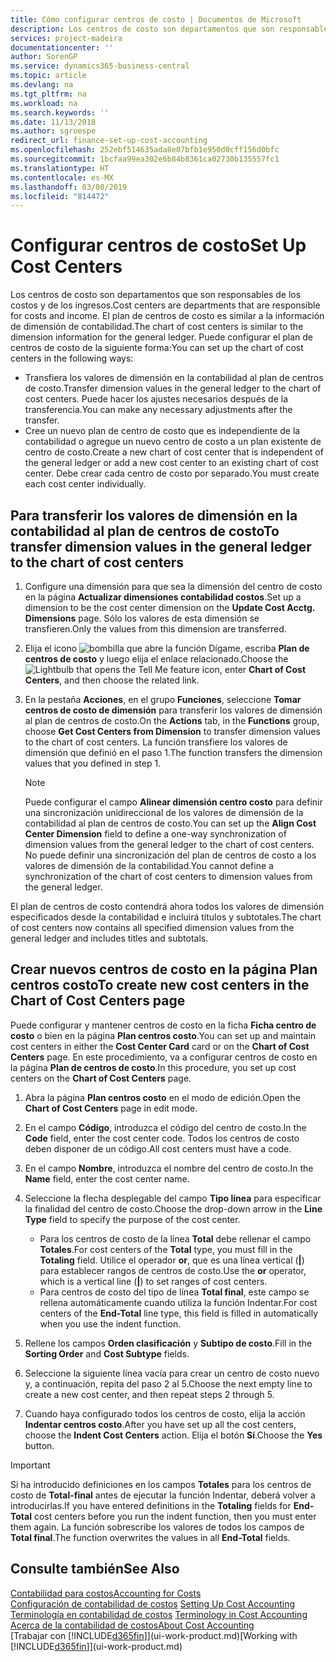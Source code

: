 ```yaml
---
title: Cómo configurar centros de costo | Documentos de Microsoft
description: Los centros de costo son departamentos que son responsables de los costos y de los ingresos. El plan de centros de costo es similar a la información de dimensión de contabilidad.
services: project-madeira
documentationcenter: ''
author: SorenGP
ms.service: dynamics365-business-central
ms.topic: article
ms.devlang: na
ms.tgt_pltfrm: na
ms.workload: na
ms.search.keywords: ''
ms.date: 11/13/2018
ms.author: sgroespe
redirect_url: finance-set-up-cost-accounting
ms.openlocfilehash: 252ebf514635ada8e07bfb1e950d0cff156d0bfc
ms.sourcegitcommit: 1bcfaa99ea302e6b84b8361ca02730b135557fc1
ms.translationtype: HT
ms.contentlocale: es-MX
ms.lasthandoff: 03/08/2019
ms.locfileid: "814472"
---
```

# <a name="set-up-cost-centers"></a><span data-ttu-id="dc143-104">Configurar centros de costo</span><span class="sxs-lookup"><span data-stu-id="dc143-104">Set Up Cost Centers</span></span>
<span data-ttu-id="dc143-105">Los centros de costo son departamentos que son responsables de los costos y de los ingresos.</span><span class="sxs-lookup"><span data-stu-id="dc143-105">Cost centers are departments that are responsible for costs and income.</span></span> <span data-ttu-id="dc143-106">El plan de centros de costo es similar a la información de dimensión de contabilidad.</span><span class="sxs-lookup"><span data-stu-id="dc143-106">The chart of cost centers is similar to the dimension information for the general ledger.</span></span> <span data-ttu-id="dc143-107">Puede configurar el plan de centros de costo de la siguiente forma:</span><span class="sxs-lookup"><span data-stu-id="dc143-107">You can set up the chart of cost centers in the following ways:</span></span>  

-   <span data-ttu-id="dc143-108">Transfiera los valores de dimensión en la contabilidad al plan de centros de costo.</span><span class="sxs-lookup"><span data-stu-id="dc143-108">Transfer dimension values in the general ledger to the chart of cost centers.</span></span> <span data-ttu-id="dc143-109">Puede hacer los ajustes necesarios después de la transferencia.</span><span class="sxs-lookup"><span data-stu-id="dc143-109">You can make any necessary adjustments after the transfer.</span></span>  
-   <span data-ttu-id="dc143-110">Cree un nuevo plan de centro de costo que es independiente de la contabilidad o agregue un nuevo centro de costo a un plan existente de centro de costo.</span><span class="sxs-lookup"><span data-stu-id="dc143-110">Create a new chart of cost center that is independent of the general ledger or add a new cost center to an existing chart of cost center.</span></span> <span data-ttu-id="dc143-111">Debe crear cada centro de costo por separado.</span><span class="sxs-lookup"><span data-stu-id="dc143-111">You must create each cost center individually.</span></span>  

## <a name="to-transfer-dimension-values-in-the-general-ledger-to-the-chart-of-cost-centers"></a><span data-ttu-id="dc143-112">Para transferir los valores de dimensión en la contabilidad al plan de centros de costo</span><span class="sxs-lookup"><span data-stu-id="dc143-112">To transfer dimension values in the general ledger to the chart of cost centers</span></span>  
1.  <span data-ttu-id="dc143-113">Configure una dimensión para que sea la dimensión del centro de costo en la página **Actualizar dimensiones contabilidad costos**.</span><span class="sxs-lookup"><span data-stu-id="dc143-113">Set up a dimension to be the cost center dimension on the **Update Cost Acctg. Dimensions** page.</span></span> <span data-ttu-id="dc143-114">Sólo los valores de esta dimensión se transfieren.</span><span class="sxs-lookup"><span data-stu-id="dc143-114">Only the values from this dimension are transferred.</span></span>  
2.  <span data-ttu-id="dc143-115">Elija el icono ![bombilla que abre la función Dígame](media/ui-search/search_small.png "Dígame que desea hacer"), escriba **Plan de centros de costo** y luego elija el enlace relacionado.</span><span class="sxs-lookup"><span data-stu-id="dc143-115">Choose the ![Lightbulb that opens the Tell Me feature](media/ui-search/search_small.png "Tell me what you want to do") icon, enter **Chart of Cost Centers**, and then choose the related link.</span></span>  
3.  <span data-ttu-id="dc143-116">En la pestaña **Acciones**, en el grupo **Funciones**, seleccione **Tomar centros de costo de dimensión** para transferir los valores de dimensión al plan de centros de costo.</span><span class="sxs-lookup"><span data-stu-id="dc143-116">On the **Actions** tab, in the **Functions** group, choose **Get Cost Centers from Dimension** to transfer dimension values to the chart of cost centers.</span></span> <span data-ttu-id="dc143-117">La función transfiere los valores de dimensión que definió en el paso 1.</span><span class="sxs-lookup"><span data-stu-id="dc143-117">The function transfers the dimension values that you defined in step 1.</span></span>  

    > [!NOTE]  
    >  <span data-ttu-id="dc143-118">Puede configurar el campo **Alinear dimensión centro costo** para definir una sincronización unidireccional de los valores de dimensión de la contabilidad al plan de centros de costo.</span><span class="sxs-lookup"><span data-stu-id="dc143-118">You can set up the **Align Cost Center Dimension**  field to define a one-way synchronization of dimension values from the general ledger to the chart of cost centers.</span></span> <span data-ttu-id="dc143-119">No puede definir una sincronización del plan de centros de costo a los valores de dimensión de la contabilidad.</span><span class="sxs-lookup"><span data-stu-id="dc143-119">You cannot define a synchronization of the chart of cost centers to dimension values from the general ledger.</span></span>  

<span data-ttu-id="dc143-120">El plan de centros de costo contendrá ahora todos los valores de dimensión especificados desde la contabilidad e incluirá títulos y subtotales.</span><span class="sxs-lookup"><span data-stu-id="dc143-120">The chart of cost centers now contains all specified dimension values from the general ledger and includes titles and subtotals.</span></span>  

## <a name="to-create-new-cost-centers-in-the-chart-of-cost-centers-page"></a><span data-ttu-id="dc143-121">Crear nuevos centros de costo en la página Plan centros costo</span><span class="sxs-lookup"><span data-stu-id="dc143-121">To create new cost centers in the Chart of Cost Centers page</span></span>  
<span data-ttu-id="dc143-122">Puede configurar y mantener centros de costo en la ficha **Ficha centro de costo** o bien en la página **Plan centros costo**.</span><span class="sxs-lookup"><span data-stu-id="dc143-122">You can set up and maintain cost centers in either the **Cost Center Card** card or on the **Chart of Cost Centers** page.</span></span> <span data-ttu-id="dc143-123">En este procedimiento, va a configurar centros de costo en la página **Plan de centros de costo**.</span><span class="sxs-lookup"><span data-stu-id="dc143-123">In this procedure, you set up cost centers on the **Chart of Cost Centers** page.</span></span>  

1. <span data-ttu-id="dc143-124">Abra la página **Plan centros costo** en el modo de edición.</span><span class="sxs-lookup"><span data-stu-id="dc143-124">Open the **Chart of Cost Centers** page in edit mode.</span></span>  
2. <span data-ttu-id="dc143-125">En el campo **Código**, introduzca el código del centro de costo.</span><span class="sxs-lookup"><span data-stu-id="dc143-125">In the **Code** field, enter the cost center code.</span></span> <span data-ttu-id="dc143-126">Todos los centros de costo deben disponer de un código.</span><span class="sxs-lookup"><span data-stu-id="dc143-126">All cost centers must have a code.</span></span>  
3. <span data-ttu-id="dc143-127">En el campo **Nombre**, introduzca el nombre del centro de costo.</span><span class="sxs-lookup"><span data-stu-id="dc143-127">In the **Name** field, enter the cost center name.</span></span>  
4. <span data-ttu-id="dc143-128">Seleccione la flecha desplegable del campo **Tipo línea** para especificar la finalidad del centro de costo.</span><span class="sxs-lookup"><span data-stu-id="dc143-128">Choose the drop-down arrow in the **Line Type** field to specify the purpose of the cost center.</span></span>  

    - <span data-ttu-id="dc143-129">Para los centros de costo de la línea **Total** debe rellenar el campo **Totales**.</span><span class="sxs-lookup"><span data-stu-id="dc143-129">For cost centers of the **Total** type, you must fill in the **Totaling** field.</span></span> <span data-ttu-id="dc143-130">Utilice el operador **or**, que es una línea vertical (**&#124;**) para establecer rangos de centros de costo.</span><span class="sxs-lookup"><span data-stu-id="dc143-130">Use the **or** operator, which is a vertical line (**&#124;**) to set ranges of cost centers.</span></span>  
    - <span data-ttu-id="dc143-131">Para centros de costo del tipo de línea **Total final**, este campo se rellena automáticamente cuando utiliza la función Indentar.</span><span class="sxs-lookup"><span data-stu-id="dc143-131">For cost centers of the **End-Total** line type, this field is filled in automatically when you use the indent function.</span></span>  
5.  <span data-ttu-id="dc143-132">Rellene los campos **Orden clasificación** y **Subtipo de costo**.</span><span class="sxs-lookup"><span data-stu-id="dc143-132">Fill in the **Sorting Order** and **Cost Subtype** fields.</span></span>  
6.  <span data-ttu-id="dc143-133">Seleccione la siguiente línea vacía para crear un centro de costo nuevo y, a continuación, repita del paso 2 al 5.</span><span class="sxs-lookup"><span data-stu-id="dc143-133">Choose the next empty line to create a new cost center, and then repeat steps 2 through 5.</span></span>  
7.  <span data-ttu-id="dc143-134">Cuando haya configurado todos los centros de costo, elija la acción **Indentar centros costo**.</span><span class="sxs-lookup"><span data-stu-id="dc143-134">After you have set up all the cost centers, choose the **Indent Cost Centers** action.</span></span> <span data-ttu-id="dc143-135">Elija el botón **Sí**.</span><span class="sxs-lookup"><span data-stu-id="dc143-135">Choose the **Yes** button.</span></span>  

> [!IMPORTANT]  
>  <span data-ttu-id="dc143-136">Si ha introducido definiciones en los campos **Totales** para los centros de costo de **Total-final** antes de ejecutar la función Indentar, deberá volver a introducirlas.</span><span class="sxs-lookup"><span data-stu-id="dc143-136">If you have entered definitions in the **Totaling** fields for **End-Total** cost centers before you run the indent function, then you must enter them again.</span></span> <span data-ttu-id="dc143-137">La función sobrescribe los valores de todos los campos de **Total final**.</span><span class="sxs-lookup"><span data-stu-id="dc143-137">The function overwrites the values in all **End-Total** fields.</span></span>  

## <a name="see-also"></a><span data-ttu-id="dc143-138">Consulte también</span><span class="sxs-lookup"><span data-stu-id="dc143-138">See Also</span></span>  
[<span data-ttu-id="dc143-139">Contabilidad para costos</span><span class="sxs-lookup"><span data-stu-id="dc143-139">Accounting for Costs</span></span>](finance-manage-cost-accounting.md)  
<span data-ttu-id="dc143-140">[Configuración de contabilidad de costos](finance-set-up-cost-accounting.md) </span><span class="sxs-lookup"><span data-stu-id="dc143-140">[Setting Up Cost Accounting](finance-set-up-cost-accounting.md) </span></span>  
<span data-ttu-id="dc143-141">[Terminología en contabilidad de costos](finance-terminology-in-cost-accounting.md) </span><span class="sxs-lookup"><span data-stu-id="dc143-141">[Terminology in Cost Accounting](finance-terminology-in-cost-accounting.md) </span></span>  
[<span data-ttu-id="dc143-142">Acerca de la contabilidad de costos</span><span class="sxs-lookup"><span data-stu-id="dc143-142">About Cost Accounting</span></span>](finance-about-cost-accounting.md)  
<span data-ttu-id="dc143-143">[Trabajar con [!INCLUDE[d365fin](includes/d365fin_md.md)]](ui-work-product.md)</span><span class="sxs-lookup"><span data-stu-id="dc143-143">[Working with [!INCLUDE[d365fin](includes/d365fin_md.md)]](ui-work-product.md)</span></span>
